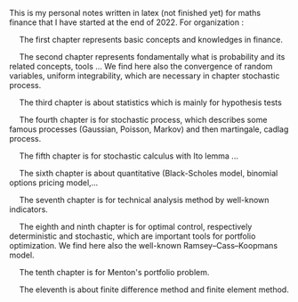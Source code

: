 This is my personal notes written in latex (not finished yet) for maths finance that I have started at the end of 2022. For organization :

&emsp; The first chapter represents basic concepts and knowledges in finance.

&emsp; The second chapter represents fondamentally what is probability and its related concepts, tools ... We find here also the convergence of random variables, uniform integrability, which are necessary in chapter stochastic process.

&emsp; The third chapter is about statistics which is mainly for hypothesis tests

&emsp; The fourth chapter is for stochastic process, which describes some famous processes (Gaussian, Poisson, Markov) and then martingale, cadlag process.

&emsp; The fifth chapter is for stochastic calculus with Ito lemma ...

&emsp; The sixth chapter is about quantitative (Black-Scholes model, binomial options pricing model,...

&emsp; The seventh chapter is for technical analysis method by well-known indicators.

&emsp; The eighth and ninth chapter is for optimal control, respectively deterministic and stochastic, which are important tools for portfolio optimization. We find here also the well-known Ramsey–Cass–Koopmans model. 

&emsp; The tenth chapter is for Menton's portfolio problem.

&emsp; The eleventh is about finite difference method and finite element method. 

